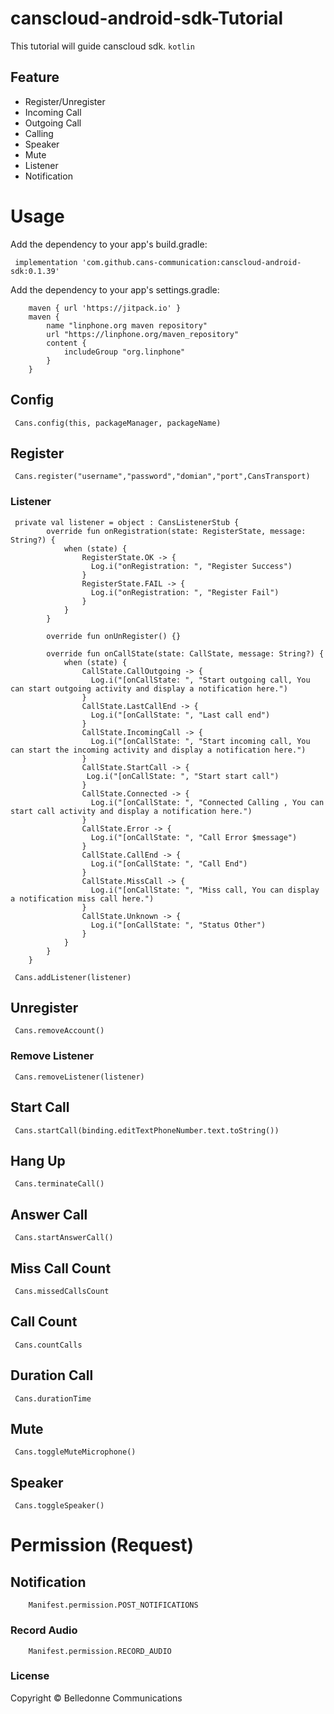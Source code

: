 # canscloud-android-sdk-Tutorial

This tutorial will guide canscloud sdk.
```kotlin```

## Feature
- Register/Unregister
- Incoming Call
- Outgoing Call
- Calling
- Speaker
- Mute
- Listener
- Notification

# Usage
Add the dependency to your app's build.gradle:
```
 implementation 'com.github.cans-communication:canscloud-android-sdk:0.1.39'
```

Add the dependency to your app's settings.gradle: 
```
    maven { url 'https://jitpack.io' }
    maven {
        name "linphone.org maven repository"
        url "https://linphone.org/maven_repository"
        content {
            includeGroup "org.linphone"
        }
    }
```

## Config
```
 Cans.config(this, packageManager, packageName)
```

## Register
```
 Cans.register("username","password","domian","port",CansTransport)
```
### Listener
```
 private val listener = object : CansListenerStub {
        override fun onRegistration(state: RegisterState, message: String?) {
            when (state) {
                RegisterState.OK -> {
                  Log.i("onRegistration: ", "Register Success")
                }
                RegisterState.FAIL -> {
                  Log.i("onRegistration: ", "Register Fail")
                }
            }
        }

        override fun onUnRegister() {}

        override fun onCallState(state: CallState, message: String?) {
            when (state) {
                CallState.CallOutgoing -> {
                  Log.i("[onCallState: ", "Start outgoing call, You can start outgoing activity and display a notification here.")
                }
                CallState.LastCallEnd -> {
                  Log.i("[onCallState: ", "Last call end")
                }
                CallState.IncomingCall -> {
                  Log.i("[onCallState: ", "Start incoming call, You can start the incoming activity and display a notification here.")
                }
                CallState.StartCall -> {
                 Log.i("[onCallState: ", "Start start call")
                }
                CallState.Connected -> {
                  Log.i("[onCallState: ", "Connected Calling , You can start call activity and display a notification here.")
                }
                CallState.Error -> {
                  Log.i("[onCallState: ", "Call Error $message")
                }
                CallState.CallEnd -> {
                  Log.i("[onCallState: ", "Call End")
                }
                CallState.MissCall -> {
                  Log.i("[onCallState: ", "Miss call, You can display a notification miss call here.")
                }
                CallState.Unknown -> {
                  Log.i("[onCallState: ", "Status Other")
                }
            }
        }
    }
```    
```
 Cans.addListener(listener)
```

## Unregister
```
 Cans.removeAccount()
```
### Remove Listener
```
 Cans.removeListener(listener)
```

## Start Call
```
 Cans.startCall(binding.editTextPhoneNumber.text.toString())
```

## Hang Up
```
 Cans.terminateCall()
```

## Answer Call
```
 Cans.startAnswerCall()
```

## Miss Call Count
```
 Cans.missedCallsCount
```

## Call Count
```
 Cans.countCalls
```

## Duration Call
```
 Cans.durationTime
```

## Mute
```
 Cans.toggleMuteMicrophone()
```

## Speaker
```
 Cans.toggleSpeaker()
```

# Permission (Request)
## Notification
```
    Manifest.permission.POST_NOTIFICATIONS
```
### Record Audio
```
    Manifest.permission.RECORD_AUDIO
```

### License

Copyright © Belledonne Communications





